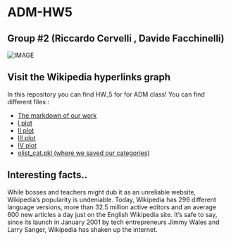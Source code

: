 # ADM-HW5 

## Group #2 (Riccardo Cervelli , Davide Facchinelli)

![IMAGE](http://atblog.org/wp-content/uploads/2018/10/wiki-1.jpg)

## Visit the Wikipedia hyperlinks graph
In this repository you can find  HW_5 for for ADM class! 
You can find different files : 
- [The markdown of our work](https://github.com/CervelliRic/ADM-HW5/blob/master/HW5FD.ipynb)
- [I plot](https://github.com/CervelliRic/ADM-HW5/blob/master/plot1.png)
- [II plot](https://github.com/CervelliRic/ADM-HW5/blob/master/plot2.png)
- [III plot](https://github.com/CervelliRic/ADM-HW5/blob/master/redplot1.png)
- [IV plot](https://github.com/CervelliRic/ADM-HW5/blob/master/redplot2.png)
- [olist_cat.pkl (where we saved our categories)](https://github.com/CervelliRic/ADM-HW5/blob/master/olist_cat.pkl)

## Interesting facts..
While bosses and teachers might dub it as an unreliable website, Wikipedia’s popularity is undeniable. Today, Wikipedia has 299 different language versions, more than 32.5 million active editors and an average 600 new articles a day just on the English Wikipedia site. It’s safe to say, since its launch in January 2001 by tech entrepreneurs Jimmy Wales and Larry Sanger, Wikipedia has shaken up the internet.
